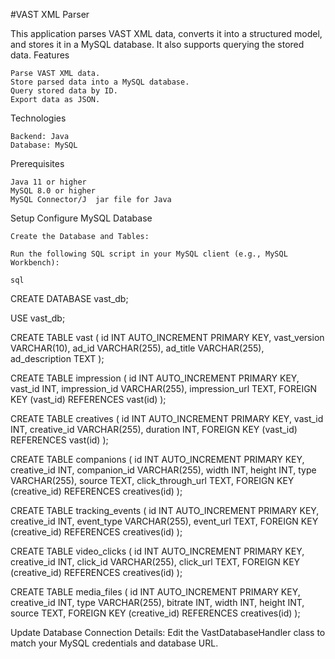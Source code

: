


 #VAST XML Parser

This application parses VAST XML data, converts it into a structured model, and stores it in a MySQL database. It also supports querying the stored data.
Features

    Parse VAST XML data.
    Store parsed data into a MySQL database.
    Query stored data by ID.
    Export data as JSON.

Technologies

    Backend: Java
    Database: MySQL

Prerequisites

    Java 11 or higher
    MySQL 8.0 or higher
    MySQL Connector/J  jar file for Java














Setup
 Configure MySQL Database

    Create the Database and Tables:

    Run the following SQL script in your MySQL client (e.g., MySQL Workbench):

    sql

CREATE DATABASE vast_db;

USE vast_db;

CREATE TABLE vast (
    id INT AUTO_INCREMENT PRIMARY KEY,
    vast_version VARCHAR(10),
    ad_id VARCHAR(255),
    ad_title VARCHAR(255),
    ad_description TEXT
);

CREATE TABLE impression (
    id INT AUTO_INCREMENT PRIMARY KEY,
    vast_id INT,
    impression_id VARCHAR(255),
    impression_url TEXT,
    FOREIGN KEY (vast_id) REFERENCES vast(id)
);

CREATE TABLE creatives (
    id INT AUTO_INCREMENT PRIMARY KEY,
    vast_id INT,
    creative_id VARCHAR(255),
    duration INT,
    FOREIGN KEY (vast_id) REFERENCES vast(id)
);

CREATE TABLE companions (
    id INT AUTO_INCREMENT PRIMARY KEY,
    creative_id INT,
    companion_id VARCHAR(255),
    width INT,
    height INT,
    type VARCHAR(255),
    source TEXT,
    click_through_url TEXT,
    FOREIGN KEY (creative_id) REFERENCES creatives(id)
);

CREATE TABLE tracking_events (
    id INT AUTO_INCREMENT PRIMARY KEY,
    creative_id INT,
    event_type VARCHAR(255),
    event_url TEXT,
    FOREIGN KEY (creative_id) REFERENCES creatives(id)
);

CREATE TABLE video_clicks (
    id INT AUTO_INCREMENT PRIMARY KEY,
    creative_id INT,
    click_id VARCHAR(255),
    click_url TEXT,
    FOREIGN KEY (creative_id) REFERENCES creatives(id)
);

CREATE TABLE media_files (
    id INT AUTO_INCREMENT PRIMARY KEY,
    creative_id INT,
    type VARCHAR(255),
    bitrate INT,
    width INT,
    height INT,
    source TEXT,
    FOREIGN KEY (creative_id) REFERENCES creatives(id)
);

Update Database Connection Details:
Edit the VastDatabaseHandler class to match your MySQL credentials and database URL.
